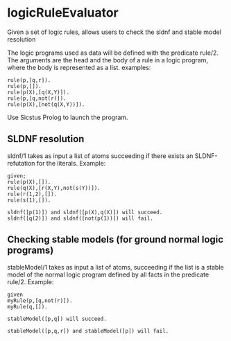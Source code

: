 # logicRuleEvaluator
Given a set of logic rules, allows users to check the sldnf and stable model resolution 

The logic programs used as data will be defined with the predicate rule/2.
The arguments are the head and the body of a rule in a logic program, where the body is represented as a list.
examples:
```
rule(p,[q,r]).
rule(p,[]).
rule(p(X),[q(X,Y)]).
rule(p,[q,not(r)]).
rule(p(X),[not(q(X,Y))]).
```

Use Sicstus Prolog to launch the program. 


## SLDNF resolution
sldnf/1 takes as input a list of atoms  succeeding if there exists an SLDNF-refutation for the literals.
Example:
```
given;
rule(p(X),[]). 
rule(q(X),[r(X,Y),not(s(Y))]). 
rule(r(1,2),[]). 
rule(s(1),[]).

sldnf([p(1)]) and sldnf([p(X),q(X)]) will succeed.
sldnf([q(2)]) and sldnf([not(p(1))]) will fail.
```

## Checking stable models (for ground normal logic programs)
stableModel/1 takes as input a list of atoms, succeeding if the list is a stable model of the normal logic program defined by all facts in the predicate rule/2.
Example:
```
given
myRule(p,[q,not(r)]). 
myRule(q,[]).

stableModel([p,q]) will succeed. 

stableModel([p,q,r]) and stableModel([p]) will fail.
```

